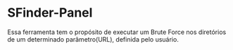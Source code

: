 # SFinder-Panel
Essa ferramenta tem o propósito de executar um Brute Force nos diretórios de um determinado parâmetro(URL), definida pelo usuário.
